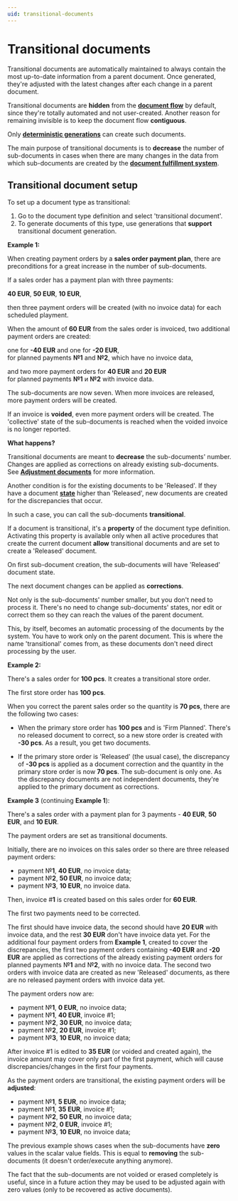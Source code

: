 ```yaml
---
uid: transitional-documents
---
```


# Transitional documents

Transitional documents are automatically maintained to always contain the most up-to-date information from a parent document. Once generated, they're adjusted with the latest changes after each change in a parent document.

Transitional documents are **hidden** from the **[document flow](https://docs.erp.net/tech/advanced/document-flow/index.html)** by default, since they're totally automated and not user-created. Another reason for remaining invisible is to keep the document flow **contiguous**.

Only **[deterministic generations](https://docs.erp.net/tech/advanced/document-flow/deterministic-generations.html)** can create such documents.

The main purpose of transitional documents is to **decrease** the number of sub-documents in cases when there are many changes in the data from which sub-documents are created by the **[document fulfillment system](https://docs.erp.net/tech/advanced/document-flow/fulfillment.html)**.

## Transitional document setup

To set up a document type as transitional:

1. Go to the document type definition and select 'transitional document'.
2. To generate documents of this type, use generations that **support** transitional document generation.

**Example 1:**

When creating payment orders by a **sales order payment plan**, there are preconditions for a great increase in the number of sub-documents. 

If a sales order has a payment plan with three payments:

**40 EUR**, **50 EUR**, **10 EUR**,

then three payment orders will be created (with no invoice data) for each scheduled playment. 

When the amount of **60 EUR** from the sales order is invoiced, two additional payment orders are created: 

one for **-40 EUR** and one for **-20 EUR**,<br>
for planned payments **№1** and **№2**, which have no invoice data, 

and two more payment orders for **40 EUR** and **20 EUR** <br>
for planned payments **№1** и **№2** with invoice data.

The sub-documents are now seven. When more invoices are released, more payment orders will be created.

If an invoice is **voided**, even more payment orders will be created. The 'collective' state of the sub-documents is reached when the voided invoice is no longer reported.

**What happens?**

Transitional documents are meаnt to **decrease** the sub-documents' number. Changes are applied as corrections on already existing sub-documents. See **[Adjustment documents](https://docs.erp.net/tech/concepts/documents/adjustments.html)** for more information. 

Another condition is for the existing documents to be 'Released'. If they have a document **[state](https://docs.erp.net/tech/concepts/documents/states.html)** higher than 'Released', new documents are created for the discrepancies that occur.

In such а case, you can call the sub-documents **transitional**.

If a document is transitional, it's a **property** of the document type definition. Activating this property is available only when all active procedures that create the current document **allow** transitional documents and are set to create а 'Released' document. 

On first sub-document creation, the sub-documents will have 'Released' document state. 

The next document changes can be applied as **corrections**.

Not only is the sub-documents' number smaller, but you don't need to process it. There's no need to change sub-documents' states, nor edit or correct them so they can reach the values of the parent document. 

This, by itself, becomes an automatic processing of the documents by the system. You have to work only on the parent document. This is where the name 'transitional' comes from, as these documents don't need direct processing by the user.

**Example 2:**

There's a sales order for **100 pcs**. It creates a transitional store order. 

The first store order has **100 pcs**.

When you correct the parent sales order so the quantity is **70 pcs**, there are the following two cases:

- When the primary store order has **100 pcs** and is 'Firm Planned'. There's no released document to correct, so a new store order is created with **-30 pcs**. As a result, you get two documents. 

- If the primary store order is 'Released' (the usual case), the discrepancy of **-30 pcs** is applied as a document correction and the quantity in the primary store order is now **70 pcs**. The sub-document is only one. As the discrepancy documents are not independent documents, they're applied to the primary document as corrections.

**Example 3** (continuing **Example 1**):

There's a sales order with a payment plan for 3 payments - **40 EUR**, **50 EUR**, and **10 EUR**. 

The payment orders are set as transitional documents. 

Initially, there are no invoices on this sales order so there are three released payment orders:

- payment №**1**, **40 EUR**, no invoice data;
- payment №**2**, **50 EUR**, no invoice data;
- payment №**3**, **10 EUR**, no invoice data.

Then, invoice #**1** is created based on this sales order for **60 EUR**. 

The first two payments need to be corrected. 

The first should have invoice data, the second should have **20 EUR** with invoice data, and the rest **30 EUR** don't have invoice data yet. For the additional four payment orders from **Example 1**, created to cover the discrepancies, the first two payment orders containing **-40 EUR** and **-20 EUR** are applied as corrections of the already existing payment orders for planned payments №**1** and №**2**, with no invoice data. The second two orders with invoice data are created as new 'Released' documents, as there are no released payment orders with invoice data yet. 

The payment orders now are:

- payment №**1**, **0 EUR**, no invoice data;
- payment №**1**, **40 EUR**, invoice #1;
- payment №**2**, **30 EUR**, no invoice data;
- payment №**2**, **20 EUR**, invoice #1;
- payment №**3**, **10 EUR**, no invoice data;

After invoice #1 is edited to **35 EUR**  (or voided and created again), the invoice amount may cover only part of the first payment, which will cause discrepancies/changes in the first four payments. 

As the payment orders are transitional, the existing payment orders will be **adjusted**:

- payment №**1**, **5 EUR**, no invoice data;
- payment №**1**, **35 EUR**, invoice #1;
- payment №**2**, **50 EUR**, no invoice data;
- payment №**2**, **0 EUR**, invoice #1;
- payment №**3**, **10 EUR**, no invoice data;

The previous example shows cases when the sub-documents have **zero** values in the scalar value fields. This is equal to **removing** the sub-documents (it doesn't order/execute anything anymore). 

The fact that the sub-documents are not voided or erased completely is useful, since in a future action they may be used to be adjusted again with zero values (only to be recovered as active documents).
